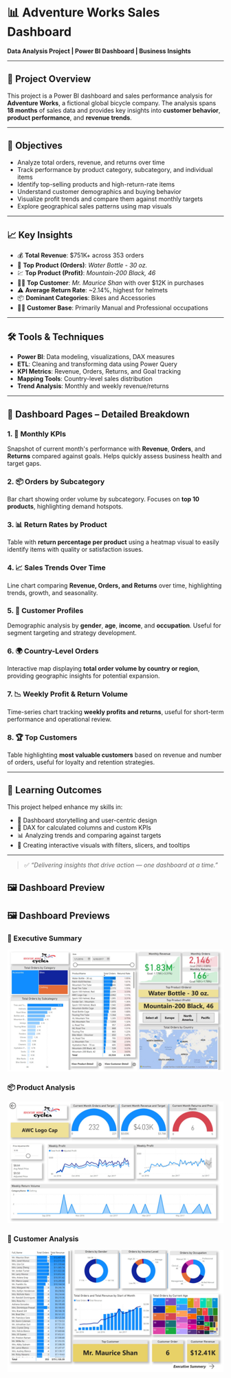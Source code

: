 # 📊 Adventure Works Sales Dashboard  
**Data Analysis Project | Power BI Dashboard | Business Insights**

---

## 🧾 Project Overview  
This project is a Power BI dashboard and sales performance analysis for **Adventure Works**, a fictional global bicycle company. The analysis spans **18 months** of sales data and provides key insights into **customer behavior**, **product performance**, and **revenue trends**.

---

## 🎯 Objectives  
- Analyze total orders, revenue, and returns over time  
- Track performance by product category, subcategory, and individual items  
- Identify top-selling products and high-return-rate items  
- Understand customer demographics and buying behavior  
- Visualize profit trends and compare them against monthly targets  
- Explore geographical sales patterns using map visuals  

---

## 📈 Key Insights  
- 💰 **Total Revenue**: $751K+ across 353 orders  
- 🥇 **Top Product (Orders)**: *Water Bottle - 30 oz.*  
- 💹 **Top Product (Profit)**: *Mountain-200 Black, 46*  
- 🧑‍💼 **Top Customer**: *Mr. Maurice Shan* with over $12K in purchases  
- ⚠️ **Average Return Rate**: ~2.14%, highest for helmets  
- 📦 **Dominant Categories**: Bikes and Accessories  
- 👷‍♂️ **Customer Base**: Primarily Manual and Professional occupations  

---

## 🛠️ Tools & Techniques  
- **Power BI**: Data modeling, visualizations, DAX measures  
- **ETL**: Cleaning and transforming data using Power Query  
- **KPI Metrics**: Revenue, Orders, Returns, and Goal tracking  
- **Mapping Tools**: Country-level sales distribution  
- **Trend Analysis**: Monthly and weekly revenue/returns  

---

## 📂 Dashboard Pages – Detailed Breakdown  

### 1. 📌 Monthly KPIs  
Snapshot of current month's performance with **Revenue**, **Orders**, and **Returns** compared against goals. Helps quickly assess business health and target gaps.

### 2. 📦 Orders by Subcategory  
Bar chart showing order volume by subcategory. Focuses on **top 10 products**, highlighting demand hotspots.

### 3. 📊 Return Rates by Product  
Table with **return percentage per product** using a heatmap visual to easily identify items with quality or satisfaction issues.

### 4. 📈 Sales Trends Over Time  
Line chart comparing **Revenue, Orders, and Returns** over time, highlighting trends, growth, and seasonality.

### 5. 👤 Customer Profiles  
Demographic analysis by **gender**, **age**, **income**, and **occupation**. Useful for segment targeting and strategy development.

### 6. 🌍 Country-Level Orders  
Interactive map displaying **total order volume by country or region**, providing geographic insights for potential expansion.

### 7. 📉 Weekly Profit & Return Volume  
Time-series chart tracking **weekly profits and returns**, useful for short-term performance and operational review.

### 8. 🏆 Top Customers  
Table highlighting **most valuable customers** based on revenue and number of orders, useful for loyalty and retention strategies.

---

## 📘 Learning Outcomes  
This project helped enhance my skills in:

- 🎨 Dashboard storytelling and user-centric design  
- 🧮 DAX for calculated columns and custom KPIs  
- 📊 Analyzing trends and comparing against targets  
- 🧩 Creating interactive visuals with filters, slicers, and tooltips  

---

> ✅ *“Delivering insights that drive action — one dashboard at a time.”*

## 🖼️ Dashboard Preview

## 🖼️ Dashboard Previews

### 📌 Executive Summary
![Executive Summary](https://github.com/Nikhillonkar19-code/Adventure-Works-Sales-Dashboard/blob/main/Exec%20Summery.jpeg)

### 📦 Product Analysis
![Product Analysis](https://github.com/Nikhillonkar19-code/Adventure-Works-Sales-Dashboard/blob/main/Product%20Analysis.jpeg)

### 👥 Customer Analysis
![Customer Analysis](https://github.com/Nikhillonkar19-code/Adventure-Works-Sales-Dashboard/blob/main/Customer%20Analysis.jpeg)




